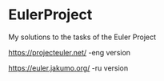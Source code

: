 # EulerProject
My solutions to the tasks of the Euler Project

https://projecteuler.net/ -eng version

https://euler.jakumo.org/ -ru version
